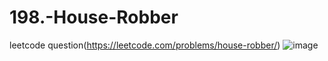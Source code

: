 # 198.-House-Robber
leetcode question(https://leetcode.com/problems/house-robber/)
![image](https://user-images.githubusercontent.com/102652030/173782535-cd68c335-dd4b-4a78-996e-a193724a5182.png)



